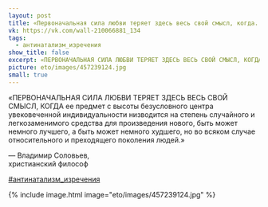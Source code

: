 ```yaml
---
layout: post
title: «Первоначальная сила любви теряет здесь весь свой смысл, когда...»
vk: https://vk.com/wall-210066881_134
tags:
  - антинатализм_изречения
show_title: false
excerpt: «ПЕРВОНАЧАЛЬНАЯ СИЛА ЛЮБВИ ТЕРЯЕТ ЗДЕСЬ ВЕСЬ СВОЙ СМЫСЛ, КОГДА ее предмет с высоты безусловного центра увековеченной индивидуальности низводится на степень случайного и легкозаменимого средства для произведения нового, быть может немного лучшего, а быть может немного худшего, но во всяком случае относительного и преходящего поколения людей.» — Владимир Соловьев, христианский философ
picture: eto/images/457239124.jpg
small: true
---
```

«ПЕРВОНАЧАЛЬНАЯ СИЛА ЛЮБВИ ТЕРЯЕТ ЗДЕСЬ ВЕСЬ СВОЙ СМЫСЛ, КОГДА ее предмет с высоты безусловного центра увековеченной индивидуальности низводится на степень случайного и легкозаменимого средства для произведения нового, быть может немного лучшего, а быть может немного худшего, но во всяком случае относительного и преходящего поколения людей.»

— Владимир Соловьев,<br>
христианский философ

[#антинатализм_изречения](poisk.html#антинатализм_изречения)

{% include image.html image="eto/images/457239124.jpg" %}